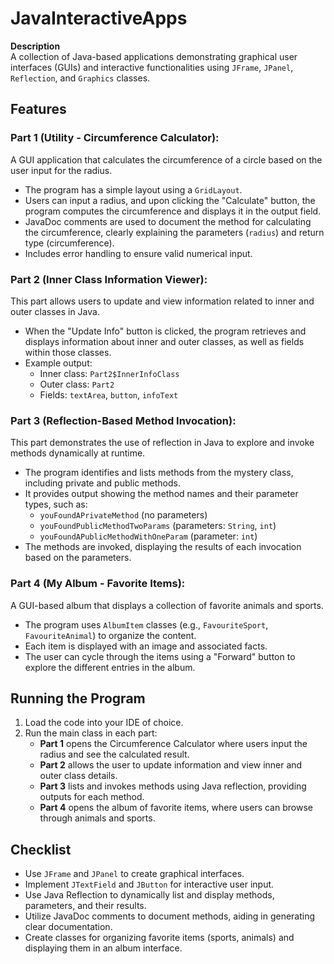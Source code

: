 # **JavaInteractiveApps**

**Description**  
A collection of Java-based applications demonstrating graphical user interfaces (GUIs) and interactive functionalities using `JFrame`, `JPanel`, `Reflection`, and `Graphics` classes.

## **Features**

### **Part 1 (Utility - Circumference Calculator):**  
A GUI application that calculates the circumference of a circle based on the user input for the radius.  
- The program has a simple layout using a `GridLayout`.
- Users can input a radius, and upon clicking the "Calculate" button, the program computes the circumference and displays it in the output field.
- JavaDoc comments are used to document the method for calculating the circumference, clearly explaining the parameters (`radius`) and return type (circumference).
- Includes error handling to ensure valid numerical input.

### **Part 2 (Inner Class Information Viewer):**  
This part allows users to update and view information related to inner and outer classes in Java.  
- When the "Update Info" button is clicked, the program retrieves and displays information about inner and outer classes, as well as fields within those classes.
- Example output:  
  - Inner class: `Part2$InnerInfoClass`  
  - Outer class: `Part2`  
  - Fields: `textArea`, `button`, `infoText`

### **Part 3 (Reflection-Based Method Invocation):**  
This part demonstrates the use of reflection in Java to explore and invoke methods dynamically at runtime.  
- The program identifies and lists methods from the mystery class, including private and public methods.
- It provides output showing the method names and their parameter types, such as:  
  - `youFoundAPrivateMethod` (no parameters)  
  - `youFoundPublicMethodTwoParams` (parameters: `String`, `int`)  
  - `youFoundAPublicMethodWithOneParam` (parameter: `int`)
- The methods are invoked, displaying the results of each invocation based on the parameters.

### **Part 4 (My Album - Favorite Items):**  
A GUI-based album that displays a collection of favorite animals and sports.  
- The program uses `AlbumItem` classes (e.g., `FavouriteSport`, `FavouriteAnimal`) to organize the content.
- Each item is displayed with an image and associated facts.
- The user can cycle through the items using a "Forward" button to explore the different entries in the album.

## **Running the Program**

1. Load the code into your IDE of choice.
2. Run the main class in each part:
   - **Part 1** opens the Circumference Calculator where users input the radius and see the calculated result.
   - **Part 2** allows the user to update information and view inner and outer class details.
   - **Part 3** lists and invokes methods using Java reflection, providing outputs for each method.
   - **Part 4** opens the album of favorite items, where users can browse through animals and sports.

## **Checklist**

- Use `JFrame` and `JPanel` to create graphical interfaces.
- Implement `JTextField` and `JButton` for interactive user input.
- Use Java Reflection to dynamically list and display methods, parameters, and their results.
- Utilize JavaDoc comments to document methods, aiding in generating clear documentation.
- Create classes for organizing favorite items (sports, animals) and displaying them in an album interface.
